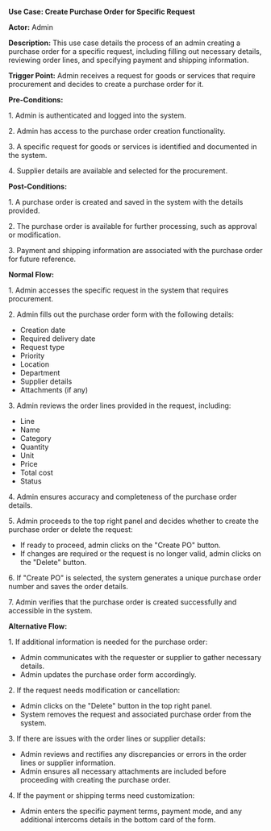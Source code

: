 ﻿**Use Case: Create Purchase Order for Specific Request**

**Actor:** Admin

**Description:** This use case details the process of an admin creating a purchase order for a specific request, including filling out necessary details, reviewing order lines, and specifying payment and shipping information.

**Trigger Point:** Admin receives a request for goods or services that require procurement and decides to create a purchase order for it.

**Pre-Conditions:**

1\. Admin is authenticated and logged into the system.

2\. Admin has access to the purchase order creation functionality.

3\. A specific request for goods or services is identified and documented in the system.

4\. Supplier details are available and selected for the procurement.

**Post-Conditions:**

1\. A purchase order is created and saved in the system with the details provided.

2\. The purchase order is available for further processing, such as approval or modification.

3\. Payment and shipping information are associated with the purchase order for future reference.

**Normal Flow:**

1\. Admin accesses the specific request in the system that requires procurement.

2\. Admin fills out the purchase order form with the following details:

- Creation date
- Required delivery date
- Request type
- Priority
- Location
- Department
- Supplier details
- Attachments (if any)

3\. Admin reviews the order lines provided in the request, including:

- Line 
- Name
- Category
- Quantity
- Unit
- Price
- Total cost
- Status

4\. Admin ensures accuracy and completeness of the purchase order details.

5\. Admin proceeds to the top right panel and decides whether to create the purchase order or delete the request:

- If ready to proceed, admin clicks on the "Create PO" button.
- If changes are required or the request is no longer valid, admin clicks on the "Delete" button.

6\. If "Create PO" is selected, the system generates a unique purchase order number and saves the order details.

7\. Admin verifies that the purchase order is created successfully and accessible in the system.

**Alternative Flow:**

1\. If additional information is needed for the purchase order:

- Admin communicates with the requester or supplier to gather necessary details.
- Admin updates the purchase order form accordingly.

2\. If the request needs modification or cancellation:

- Admin clicks on the "Delete" button in the top right panel.
- System removes the request and associated purchase order from the system.

3\. If there are issues with the order lines or supplier details:

- Admin reviews and rectifies any discrepancies or errors in the order lines or supplier information.
- Admin ensures all necessary attachments are included before proceeding with creating the purchase order.

4\. If the payment or shipping terms need customization:

- Admin enters the specific payment terms, payment mode, and any additional intercoms details in the bottom card of the form.
